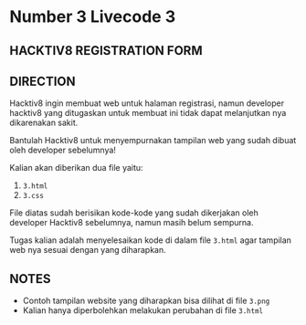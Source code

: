 # Number 3 Livecode 3

## **HACKTIV8 REGISTRATION FORM**

## DIRECTION

Hacktiv8 ingin membuat web untuk halaman registrasi, namun developer hacktiv8 yang ditugaskan untuk membuat ini tidak dapat melanjutkan nya dikarenakan sakit.

Bantulah Hacktiv8 untuk menyempurnakan tampilan web yang sudah dibuat oleh developer sebelumnya!

Kalian akan diberikan dua file yaitu:

1. `3.html`
2. `3.css`

File diatas sudah berisikan kode-kode yang sudah dikerjakan oleh developer Hacktiv8 sebelumnya, namun masih belum sempurna.

Tugas kalian adalah menyelesaikan kode di dalam file `3.html` agar tampilan web nya sesuai dengan yang diharapkan.

## NOTES

- Contoh tampilan website yang diharapkan bisa dilihat di file `3.png`
- Kalian hanya diperbolehkan melakukan perubahan di file `3.html`
